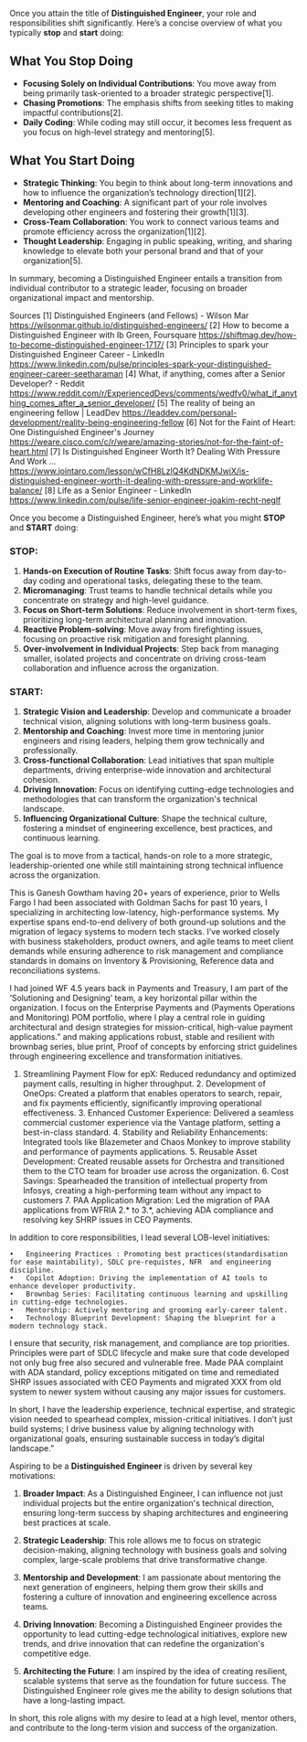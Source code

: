 Once you attain the title of **Distinguished Engineer**, your role and responsibilities shift significantly. Here’s a concise overview of what you typically **stop** and **start** doing:

## What You Stop Doing
- **Focusing Solely on Individual Contributions**: You move away from being primarily task-oriented to a broader strategic perspective[1].
- **Chasing Promotions**: The emphasis shifts from seeking titles to making impactful contributions[2].
- **Daily Coding**: While coding may still occur, it becomes less frequent as you focus on high-level strategy and mentoring[5].

## What You Start Doing
- **Strategic Thinking**: You begin to think about long-term innovations and how to influence the organization’s technology direction[1][2].
- **Mentoring and Coaching**: A significant part of your role involves developing other engineers and fostering their growth[1][3].
- **Cross-Team Collaboration**: You work to connect various teams and promote efficiency across the organization[1][2].
- **Thought Leadership**: Engaging in public speaking, writing, and sharing knowledge to elevate both your personal brand and that of your organization[5].

In summary, becoming a Distinguished Engineer entails a transition from individual contributor to a strategic leader, focusing on broader organizational impact and mentorship.

Sources
[1] Distinguished Engineers (and Fellows) - Wilson Mar https://wilsonmar.github.io/distinguished-engineers/
[2] How to become a Distinguished Engineer with Ib Green, Foursquare https://shiftmag.dev/how-to-become-distinguished-engineer-1717/
[3] Principles to spark your Distinguished Engineer Career - LinkedIn https://www.linkedin.com/pulse/principles-spark-your-distinguished-engineer-career-seetharaman
[4] What, if anything, comes after a Senior Developer? - Reddit https://www.reddit.com/r/ExperiencedDevs/comments/wedfv0/what_if_anything_comes_after_a_senior_developer/
[5] The reality of being an engineering fellow | LeadDev https://leaddev.com/personal-development/reality-being-engineering-fellow
[6] Not for the Faint of Heart: One Distinguished Engineer's Journey https://weare.cisco.com/c/r/weare/amazing-stories/not-for-the-faint-of-heart.html
[7] Is Distinguished Engineer Worth It? Dealing With Pressure And Work ... https://www.jointaro.com/lesson/wCfH8LzlQ4KdNDKMJwiX/is-distinguished-engineer-worth-it-dealing-with-pressure-and-worklife-balance/
[8] Life as a Senior Engineer - LinkedIn https://www.linkedin.com/pulse/life-senior-engineer-joakim-recht-neglf


Once you become a Distinguished Engineer, here’s what you might **STOP** and **START** doing:

### **STOP:**
1. **Hands-on Execution of Routine Tasks**: Shift focus away from day-to-day coding and operational tasks, delegating these to the team.
2. **Micromanaging**: Trust teams to handle technical details while you concentrate on strategy and high-level guidance.
3. **Focus on Short-term Solutions**: Reduce involvement in short-term fixes, prioritizing long-term architectural planning and innovation.
4. **Reactive Problem-solving**: Move away from firefighting issues, focusing on proactive risk mitigation and foresight planning.
5. **Over-involvement in Individual Projects**: Step back from managing smaller, isolated projects and concentrate on driving cross-team collaboration and influence across the organization.

### **START:**
1. **Strategic Vision and Leadership**: Develop and communicate a broader technical vision, aligning solutions with long-term business goals.
2. **Mentorship and Coaching**: Invest more time in mentoring junior engineers and rising leaders, helping them grow technically and professionally.
3. **Cross-functional Collaboration**: Lead initiatives that span multiple departments, driving enterprise-wide innovation and architectural cohesion.
4. **Driving Innovation**: Focus on identifying cutting-edge technologies and methodologies that can transform the organization's technical landscape.
5. **Influencing Organizational Culture**: Shape the technical culture, fostering a mindset of engineering excellence, best practices, and continuous learning.

The goal is to move from a tactical, hands-on role to a more strategic, leadership-oriented one while still maintaining strong technical influence across the organization.

This is Ganesh Gowtham having 20+ years of experience, prior to Wells Fargo I had been associated with Goldman Sachs for past 10 years, I specializing in architecting low-latency, high-performance systems. My expertise spans end-to-end delivery of both ground-up solutions and the migration of legacy systems to modern tech stacks. I’ve worked closely with business stakeholders, product owners, and agile teams to meet client demands while ensuring adherence to risk management and compliance standards in domains on Inventory & Provisioning, Reference data and reconciliations systems.

I had joined WF 4.5 years back in Payments and Treasury, I am part of the ‘Solutioning and Designing’ team, a key horizontal pillar within the organization. I focus on the Enterprise Payments and (Payments Operations and Monitoring) POM portfolio, where I play a central role in guiding architectural and design strategies for mission-critical, high-value payment applications.” and  making applications robust, stable and resilient with brownbag series, blue print, Proof of concepts by enforcing strict guidelines through engineering excellence and transformation initiatives.

1.	Streamlining Payment Flow for epX: Reduced redundancy and optimized payment calls, resulting in higher throughput.
	2.	Development of OneOps: Created a platform that enables operators to search, repair, and fix payments efficiently, significantly improving operational effectiveness.
	3.	Enhanced Customer Experience: Delivered a seamless commercial customer experience via the Vantage platform, setting a best-in-class standard.
	4.	Stability and Reliability Enhancements: Integrated tools like Blazemeter and Chaos Monkey to improve stability and performance of payments applications.
	5.	Reusable Asset Development: Created reusable assets for Orchestra and transitioned them to the CTO team for broader use across the organization.
	6.	Cost Savings: Spearheaded the transition of intellectual property from Infosys, creating a high-performing team without any impact to customers
	7.	PAA Application Migration: Led the migration of PAA applications from WFRIA 2.* to 3.*, achieving ADA compliance and resolving key SHRP issues in CEO Payments.

In addition to core responsibilities, I lead several LOB-level initiatives:

	•	Engineering Practices : Promoting best practices(standardisation for ease maintability), SDLC pre-requistes, NFR  and engineering discipline.
	•	Copilot Adoption: Driving the implementation of AI tools to enhance developer productivity.
	•	Brownbag Series: Facilitating continuous learning and upskilling in cutting-edge technologies.
	•	Mentorship: Actively mentoring and grooming early-career talent.
	•	Technology Blueprint Development: Shaping the blueprint for a modern technology stack.

I ensure that security, risk management, and compliance are top priorities. Principles were part of SDLC lifecycle and make sure that code developed not only bug free also secured and vulnerable free. Made PAA complaint with ADA standard, policy exceptions mitigated on time and remediated SHRP issues associated with CEO Payments and migrated XXX from old system to newer system without causing any major issues for customers.

In short, I have the leadership experience, technical expertise, and strategic vision needed to spearhead complex, mission-critical initiatives. I don’t just build systems; I drive business value by aligning technology with organizational goals, ensuring sustainable success in today’s digital landscape.”


Aspiring to be a **Distinguished Engineer** is driven by several key motivations:

1. **Broader Impact**: As a Distinguished Engineer, I can influence not just individual projects but the entire organization's technical direction, ensuring long-term success by shaping architectures and engineering best practices at scale.
  
2. **Strategic Leadership**: This role allows me to focus on strategic decision-making, aligning technology with business goals and solving complex, large-scale problems that drive transformative change.
  
3. **Mentorship and Development**: I am passionate about mentoring the next generation of engineers, helping them grow their skills and fostering a culture of innovation and engineering excellence across teams.
  
4. **Driving Innovation**: Becoming a Distinguished Engineer provides the opportunity to lead cutting-edge technological initiatives, explore new trends, and drive innovation that can redefine the organization's competitive edge.

5. **Architecting the Future**: I am inspired by the idea of creating resilient, scalable systems that serve as the foundation for future success. The Distinguished Engineer role gives me the ability to design solutions that have a long-lasting impact.

In short, this role aligns with my desire to lead at a high level, mentor others, and contribute to the long-term vision and success of the organization.